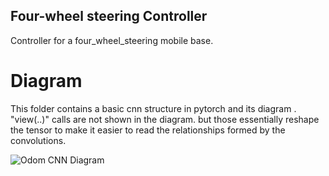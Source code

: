 ## Four-wheel steering Controller ##

Controller for a four_wheel_steering mobile base.


# Diagram
This folder contains a basic cnn structure in pytorch and its diagram . 
"view(..)" calls are not shown in the diagram. but those essentially reshape the tensor to make it easier to read the relationships formed by the convolutions.

![Odom CNN Diagram](odom_CNN.jpg?raw=true)

